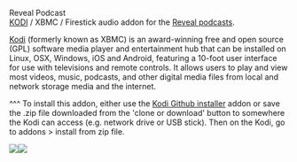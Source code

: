 Reveal Podcast<br>
<a href="www.kodi.tv">KODI</a> / XBMC / Firestick audio addon for the <a href="https://www.revealnews.org/">Reveal podcasts</a>.<br>

<a href="www.kodi.tv">Kodi</a> (formerly known as XBMC) is an award-winning free and open source (GPL) software media player and entertainment hub that can be installed on Linux, OSX, Windows, iOS and Android, featuring a 10-foot user interface for use with televisions and remote controls. It allows users to play and view most videos, music, podcasts, and other digital media files from local and network storage media and the internet.<br>

^^^ To install this addon, either use the <a href="https://www.tvaddons.co/github-browser-kodi/">Kodi Github installer</a> addon or save the .zip file downloaded from the 'clone or download' button to somewhere the Kodi can access (e.g. network drive or USB stick). Then on the Kodi, go to addons > install from zip file.<br>

<a href="https://www.revealnews.org/"><img src="https://www.revealnews.org/wp-content/themes/reveal2015/static/images/logo/reveal/reveal-logo-white-on-transparent.png"><a href="http://www.kodi.tv"><img src="https://kodi.tv/sites/default/files/page/field_image/about--devices.jpg">
